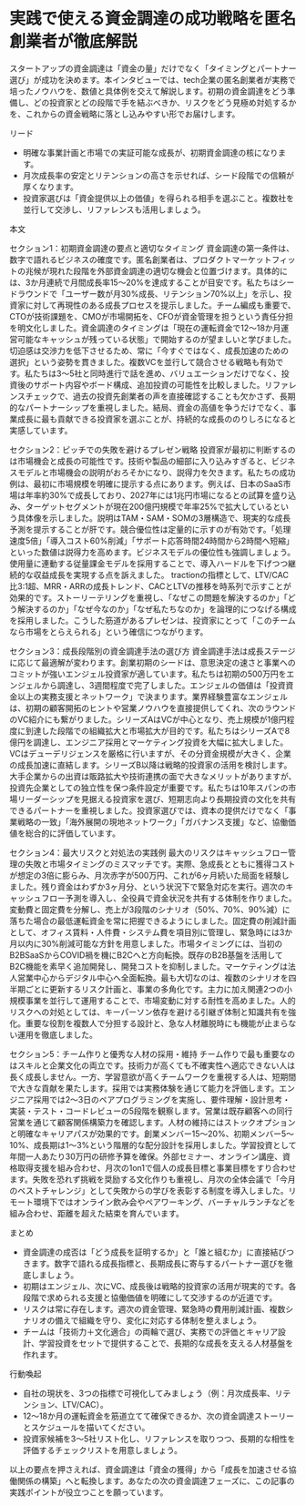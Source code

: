 # 実践で使える資金調達の成功戦略を匿名創業者が徹底解説

スタートアップの資金調達は「資金の量」だけでなく「タイミングとパートナー選び」が成功を決めます。本インタビューでは、tech企業の匿名創業者が実務で培ったノウハウを、数値と具体例を交えて解説します。初期の資金調達をどう準備し、どの投資家とどの段階で手を結ぶべきか、リスクをどう見極め対処するかを、これからの資金戦略に落とし込みやすい形でお届けします。

リード
- 明確な事業計画と市場での実証可能な成長が、初期資金調達の核になります。
- 月次成長率の安定とリテンションの高さを示せれば、シード段階での信頼が厚くなります。
- 投資家選びは「資金提供以上の価値」を得られる相手を選ぶこと。複数社を並行して交渉し、リファレンスも活用しましょう。

本文

セクション1：初期資金調達の要点と適切なタイミング
資金調達の第一条件は、数字で語れるビジネスの確度です。匿名創業者は、プロダクトマーケットフィットの兆候が現れた段階を外部資金調達の適切な機会と位置づけます。具体的には、3か月連続で月間成長率15〜20%を達成することが目安です。私たちはシードラウンドで「ユーザー数が月30%成長、リテンション70%以上」を示し、投資家に対して再現性のある成長プロセスを提示しました。チーム編成も重要で、CTOが技術課題を、CMOが市場開拓を、CFOが資金管理を担うという責任分担を明文化しました。資金調達のタイミングは「現在の運転資金で12〜18か月運営可能なキャッシュが残っている状態」で開始するのが望ましいと学びました。切迫感は交渉力を低下させるため、常に「今すぐではなく、成長加速のための選択」という姿勢を貫きました。複数VCを並行して競合させる戦略も有効です。私たちは3〜5社と同時進行で話を進め、バリュエーションだけでなく、投資後のサポート内容やボード構成、追加投資の可能性を比較しました。リファレンスチェックで、過去の投資先創業者の声を直接確認することも欠かさず、長期的なパートナーシップを重視しました。結局、資金の高値を争うだけでなく、事業成長に最も貢献できる投資家を選ぶことが、持続的な成長ののりしろになると実感しています。

セクション2：ピッチでの失敗を避けるプレゼン戦略
投資家が最初に判断するのは市場機会と成長の可能性です。技術や製品の細部に入り込みすぎると、ビジネスモデルと市場機会の説明がおろそかになり、説得力を欠きます。私たちの成功例は、最初に市場規模を明確に提示する点にあります。例えば、日本のSaaS市場は年率約30%で成長しており、2027年には1兆円市場になるとの試算を盛り込み、ターゲットセグメントが現在200億円規模で年率25%で拡大しているという具体像を示しました。説明はTAM・SAM・SOMの3層構造で、現実的な成長予測を提示することが肝です。競合優位性は定量的に示すのが有効です。「処理速度5倍」「導入コスト60%削減」「サポート応答時間24時間から2時間へ短縮」といった数値は説得力を高めます。ビジネスモデルの優位性も強調しましょう。使用量に連動する従量課金モデルを採用することで、導入ハードルを下げつつ継続的な収益成長を実現する点を訴えました。 tractionの指標として、LTV/CAC比3:1超、MRR・ARRの成長トレンド、CACとLTVの推移を時系列で示すことが効果的です。ストーリーテリングを重視し、「なぜこの問題を解決するのか」「どう解決するのか」「なぜ今なのか」「なぜ私たちなのか」を論理的につなげる構成を採用しました。こうした筋道があるプレゼンは、投資家にとって「このチームなら市場をとらえられる」という確信につながります。

セクション3：成長段階別の資金調達手法の選び方
資金調達手法は成長ステージに応じて最適解が変わります。創業初期のシードは、意思決定の速さと事業へのコミットが強いエンジェル投資家が適しています。私たちは初期の500万円をエンジェルから調達し、3週間程度で完了しました。エンジェルの価値は「投資資金以上の実務支援とネットワーク」で決まります。業界経験豊富なエンジェルは、初期の顧客開拓のヒントや営業ノウハウを直接提供してくれ、次のラウンドのVC紹介にも繋がりました。シリーズAはVCが中心となり、売上規模が1億円程度に到達した段階での組織拡大と市場拡大が目的です。私たちはシリーズAで8億円を調達し、エンジニア採用とマーケティング投資を大幅に拡大しました。VCはデューデリジェンスを厳格に行いますが、その分資金規模が大きく、企業の成長加速に直結します。シリーズB以降は戦略的投資家の活用を検討します。大手企業からの出資は販路拡大や技術連携の面で大きなメリットがありますが、投資先企業としての独立性を保つ条件設定が重要です。私たちは10年スパンの市場リーダーシップを見据える投資家を選び、短期志向より長期投資の文化を共有できるパートナーを重視しました。投資家選びでは、資本の提供だけでなく「事業戦略の一致」「海外展開の現地ネットワーク」「ガバナンス支援」など、協働価値を総合的に評価しています。

セクション4：最大リスクと対処法の実践例
最大のリスクはキャッシュフロー管理の失敗と市場タイミングのミスマッチです。実際、急成長とともに獲得コストが想定の3倍に膨らみ、月次赤字が500万円、これが6ヶ月続いた局面を経験しました。残り資金はわずか3ヶ月分、という状況下で緊急対応を実行。週次のキャッシュフロー予測を導入し、全役員で資金状況を共有する体制を作りました。変動費と固定費を分解し、売上が3段階のシナリオ（50%、70%、90%減）に落ちた場合の最低運転資金を常に把握できるようにしました。固定費の削減計画として、オフィス賃料・人件費・システム費を項目別に管理し、緊急時には3か月以内に30%削減可能な方針を用意しました。市場タイミングには、当初のB2BSaaSからCOVID禍を機にB2Cへと方向転換。既存のB2B基盤を活用してB2C機能を素早く追加開発し、開発コストを抑制しました。マーケティングは法人営業中心からデジタル中心へ全面転換。最も大切なのは、複数のシナリオを四半期ごとに更新するリスク計画と、事業の多角化です。主力に加え関連2つの小規模事業を並行して運用することで、市場変動に対する耐性を高めました。人的リスクへの対処としては、キーパーソン依存を避ける引継ぎ体制と知識共有を強化。重要な役割を複数人で分担する設計と、急な人材離脱時にも機能が止まらない運用を徹底しました。

セクション5：チーム作りと優秀な人材の採用・維持
チーム作りで最も重要なのはスキルと企業文化の両立です。技術力が高くても不確実性へ適応できない人は長く成長しません。一方、学習意欲が高くチームワークを重視する人は、短期間で大きな貢献を果たします。採用では実務体験を通じて能力を評価します。エンジニア採用では2〜3日のペアプログラミングを実施し、要件理解・設計思考・実装・テスト・コードレビューの5段階を観察します。営業は既存顧客への同行営業を通じて顧客関係構築力を確認します。人材の維持にはストックオプションと明確なキャリアパスが効果的です。創業メンバー15〜20%、初期メンバー5〜10%、成長期は1〜3%という階層的な配分設計を採用しました。学習投資として年間一人あたり30万円の研修予算を確保。外部セミナー、オンライン講座、資格取得支援を組み合わせ、月次の1on1で個人の成長目標と事業目標をすり合わせます。失敗を恐れず挑戦を奨励する文化作りも重視し、月次の全体会議で「今月のベストチャレンジ」として失敗からの学びを表彰する制度を導入しました。リモート環境下ではオンライン飲み会やペアワーキング、バーチャルランチなどを組み合わせ、距離を超えた結束を育んでいます。

まとめ
- 資金調達の成否は「どう成長を証明するか」と「誰と組むか」に直接結びつきます。数字で語れる成長指標と、長期成長に寄与するパートナー選びを徹底しましょう。
- 初期はエンジェル、次にVC、成長後は戦略的投資家の活用が現実的です。各段階で求められる支援と協働価値を明確にして交渉するのが近道です。
- リスクは常に存在します。週次の資金管理、緊急時の費用削減計画、複数シナリオの備えで組織を守り、変化に対応する体制を整えましょう。
- チームは「技術力＋文化適合」の両輪で選び、実務での評価とキャリア設計、学習投資をセットで提供することで、長期的な成長を支える人材基盤を作れます。

行動喚起
- 自社の現状を、3つの指標で可視化してみましょう（例：月次成長率、リテンション、LTV/CAC）。
- 12〜18か月の運転資金を筋道立てて確保できるか、次の資金調達ストーリーとスケジュールを描いてください。
- 投資家候補を3〜5社リスト化し、リファレンスを取りつつ、長期的な相性を評価するチェックリストを用意しましょう。

以上の要点を押さえれば、資金調達は「資金の獲得」から「成長を加速させる協働関係の構築」へと転換します。あなたの次の資金調達フェーズに、この記事の実践ポイントが役立つことを願っています。